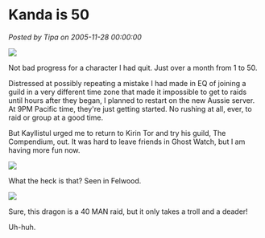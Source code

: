 # Kanda is 50

*Posted by Tipa on 2005-11-28 00:00:00*

![](../../../images/login.jpg)

Not bad progress for a character I had quit. Just over a month from 1 to 50.

Distressed at possibly repeating a mistake I had made in EQ of joining a guild in a very different time zone that made it impossible to get to raids until hours after they began, I planned to restart on the new Aussie server. At 9PM Pacific time, they're just getting started. No rushing at all, ever, to raid or group at a good time.

But Kayllistul urged me to return to Kirin Tor and try his guild, The Compendium, out. It was hard to leave friends in Ghost Watch, but I am having more fun now.

![](../../../images/felwood.jpg)

What the heck is that? Seen in Felwood.

![](../../../images/azshara.jpg)

Sure, this dragon is a 40 MAN raid, but it only takes a troll and a deader!

Uh-huh.
